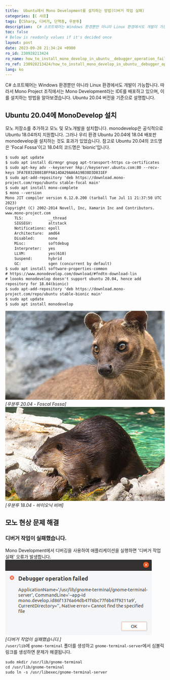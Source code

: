 ```yaml
---
title:  Ubuntu에서 Mono Development를 설치하는 방법(디버거 작업 실패)
categories: [C 샤프]
tags: [CSharp, 디버거, 단핵증, 우분투]
description:  C# 소프트웨어는 Windows 환경뿐만 아니라 Linux 환경에서도 개발이 가능합니다. 따라서 Mono Project 조직에서는 Mono Development라는 IDE를 배포하고 있으며, 이를 설치하는 방법을 알아보겠습니다. Ubuntu 20.04 버전을 기준으로 설명합니다.
toc: false
# Below is readonly values if it's decided once
layout: post
date: 2023-09-28 21:34:24 +0900
ro_id: 230928213424
ro_name: how_to_install_mono_develop_in_ubuntu__debugger_operation_failed
ro_ref: 230928213424/how_to_install_mono_develop_in_ubuntu__debugger_operation_failed
lang: ko
---
```

C# 소프트웨어는 Windows 환경뿐만 아니라 Linux 환경에서도 개발이 가능합니다. 따라서 Mono Project 조직에서는 Mono Development라는 IDE를 배포하고 있으며, 이를 설치하는 방법을 알아보겠습니다. Ubuntu 20.04 버전을 기준으로 설명합니다.  
## Ubuntu 20.04에 MonoDevelop 설치
모노 저장소를 추가하고 모노 및 모노개발을 설치합니다. monodevelop은 공식적으로 Ubuntu 18.04까지 지원합니다. 그러나 우리 환경 Ubuntu 20.04에 18.04 배포판 monodevelop을 설치하는 것도 효과가 있었습니다. 참고로 Ubuntu 20.04의 코드명은 'Focal Fossa'이고 18.04의 코드명은 'bionic'입니다.  

```shell
$ sudo apt update
$ sudo apt install dirmngr gnupg apt-transport-https ca-certificates
$ sudo apt-key adv --keyserver hkp://keyserver.ubuntu.com:80 --recv-keys 3FA7E0328081BFF6A14DA29AA6A19B38D3D831EF
$ sudo apt-add-repository 'deb https://download.mono-project.com/repo/ubuntu stable-focal main'
$ sudo apt install mono-complete
$ mono --version
Mono JIT compiler version 6.12.0.200 (tarball Tue Jul 11 21:37:50 UTC 2023)
Copyright (C) 2002-2014 Novell, Inc, Xamarin Inc and Contributors. www.mono-project.com
	TLS:           __thread
	SIGSEGV:       altstack
	Notifications: epoll
	Architecture:  amd64
	Disabled:      none
	Misc:          softdebug 
	Interpreter:   yes
	LLVM:          yes(610)
	Suspend:       hybrid
	GC:            sgen (concurrent by default)
$ sudo apt install software-properties-common
# https://www.monodevelop.com/download/#fndtn-download-lin
# loooks monodevelop doesn't support ubuntu 20.04, hence add repository for 18.04(bionic)
$ sudo apt-add-repository 'deb https://download.mono-project.com/repo/ubuntu stable-bionic main'
$ sudo apt update
$ sudo apt install monodevelop
```
![우분투 20.04 - Foscal Fossa](/assets/images/230928213424/c_sharp_mono-foscal-fossa.png)  
*[우분투 20.04 - Foscal Fossa]*  
![우분투 18.04 - 바이오닉 비버](/assets/images/230928213424/c_sharp_mono-beaver.png)  
*[우분투 18.04 - 바이오닉 비버]*  
## 모노 현상 문제 해결
### 디버거 작업이 실패했습니다.
Mono Development에서 디버깅을 사용하여 애플리케이션을 실행하면 '디버거 작업 실패' 오류가 발생합니다.  
![디버거 작업이 실패했습니다.](/assets/images/230928213424/c_sharp_mono-debugger-operation-failed.png)  
*[디버거 작업이 실패했습니다.]*  
`/user/lib`에 `gnome-terminal` 폴더를 생성하고 `gnome-terminal-server`에서 심볼릭 링크를 생성하면 문제가 해결됩니다.  

```shell
sudo mkdir /usr/lib/gnome-terminal
cd /usr/lib/gnome-terminal
sudo ln -s /usr/libexec/gnome-terminal-server
```
